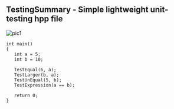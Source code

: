 ## TestingSummary - Simple lightweight unit-testing hpp file
 
![pic1](https://github.com/WildandArt/TestingSummary/assets/17566607/a01221c6-82be-4b8d-9a08-39f763982162)




    int main()
    {
       int a = 5;
       int b = 10;

       TestEqual(6, a);         
       TestLarger(b, a);         
       TestUnEqual(5, b);       
       TestExpression(a == b); 

       return 0;
    }
    
